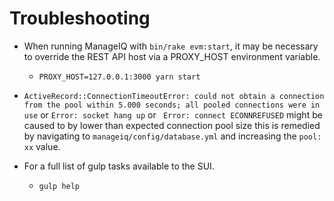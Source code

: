 # Troubleshooting
- When running ManageIQ with `bin/rake evm:start`, it may be necessary to override the REST API host via a
PROXY\_HOST environment variable.
  - `PROXY_HOST=127.0.0.1:3000 yarn start`

- `ActiveRecord::ConnectionTimeoutError: could not obtain a connection from the pool within 5.000 seconds; all pooled
connections were in use` or `Error: socket hang up` or ` Error: connect ECONNREFUSED`
might be caused to by lower than expected connection pool size this is remedied by navigating to
`manageiq/config/database.yml` and increasing the `pool: xx` value.
- For a full list of gulp tasks available to the SUI.
  - `gulp help`
